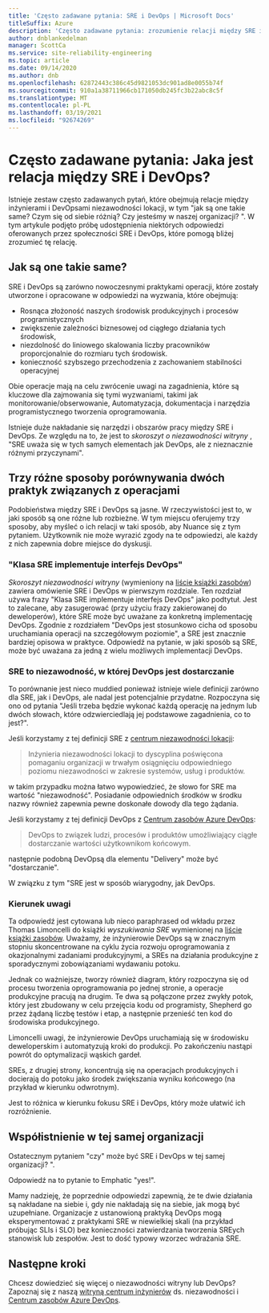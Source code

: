 ```yaml
---
title: 'Często zadawane pytania: SRE i DevOps | Microsoft Docs'
titleSuffix: Azure
description: 'Często zadawane pytania: zrozumienie relacji między SRE i DevOps'
author: dnblankedelman
manager: ScottCa
ms.service: site-reliability-engineering
ms.topic: article
ms.date: 09/14/2020
ms.author: dnb
ms.openlocfilehash: 62872443c386c45d9821053dc901ad8e0055b74f
ms.sourcegitcommit: 910a1a38711966cb171050db245fc3b22abc8c5f
ms.translationtype: MT
ms.contentlocale: pl-PL
ms.lasthandoff: 03/19/2021
ms.locfileid: "92674269"
---
```

# <a name="frequently-asked-questions-whats-the-relationship-between-sre-and-devops"></a>Często zadawane pytania: Jaka jest relacja między SRE i DevOps?

Istnieje zestaw często zadawanych pytań, które obejmują relacje między inżynierami i DevOpsami niezawodności lokacji, w tym "jak są one takie same? Czym się od siebie różnią? Czy jesteśmy w naszej organizacji? ". W tym artykule podjęto próbę udostępnienia niektórych odpowiedzi oferowanych przez społeczności SRE i DevOps, które pomogą bliżej zrozumieć tę relację.

## <a name="how-are-they-the-same"></a>Jak są one takie same?

SRE i DevOps są zarówno nowoczesnymi praktykami operacji, które zostały utworzone i opracowane w odpowiedzi na wyzwania, które obejmują:

- Rosnąca złożoność naszych środowisk produkcyjnych i procesów programistycznych
- zwiększenie zależności biznesowej od ciągłego działania tych środowisk,
- niezdolność do liniowego skalowania liczby pracowników proporcjonalnie do rozmiaru tych środowisk.
- konieczność szybszego przechodzenia z zachowaniem stabilności operacyjnej

Obie operacje mają na celu zwrócenie uwagi na zagadnienia, które są kluczowe dla zajmowania się tymi wyzwaniami, takimi jak monitorowanie/obserwowanie, Automatyzacja, dokumentacja i narzędzia programistycznego tworzenia oprogramowania.

Istnieje duże nakładanie się narzędzi i obszarów pracy między SRE i DevOps. Ze względu na to, że jest to _skoroszyt o niezawodności witryny_ , "SRE uważa się w tych samych elementach jak DevOps, ale z nieznacznie różnymi przyczynami".

## <a name="three-different-ways-to-compare-the-two-operations-practices"></a>Trzy różne sposoby porównywania dwóch praktyk związanych z operacjami

Podobieństwa między SRE i DevOps są jasne. W rzeczywistości jest to, w jaki sposób są one różne lub rozbieżne. W tym miejscu oferujemy trzy sposoby, aby myśleć o ich relacji w taki sposób, aby Nuance się z tym pytaniem. Użytkownik nie może wyrazić zgody na te odpowiedzi, ale każdy z nich zapewnia dobre miejsce do dyskusji.

### <a name="class-sre-implements-interface-devops"></a>"Klasa SRE implementuje interfejs DevOps"

_Skoroszyt niezawodności witryny_ (wymieniony na [liście książki zasobów](../resources/books.md)) zawiera omówienie SRE i DevOps w pierwszym rozdziale. Ten rozdział używa frazy "Klasa SRE implementuje interfejs DevOps" jako podtytuł. Jest to zalecane, aby zasugerować (przy użyciu frazy zakierowanej do deweloperów), które SRE może być uważane za konkretną implementację DevOps. Zgodnie z rozdziałem "DevOps jest stosunkowo cicha od sposobu uruchamiania operacji na szczegółowym poziomie", a SRE jest znacznie bardziej opisowa w praktyce. Odpowiedź na pytanie, w jaki sposób są SRE, może być uważana za jedną z wielu możliwych implementacji DevOps.

### <a name="sre-is-to-reliability-as-devops-is-to-delivery"></a>SRE to niezawodność, w której DevOps jest dostarczanie

To porównanie jest nieco muddied ponieważ istnieje wiele definicji zarówno dla SRE, jak i DevOps, ale nadal jest potencjalnie przydatne. Rozpoczyna się ono od pytania "Jeśli trzeba będzie wykonać każdą operację na jednym lub dwóch słowach, które odzwierciedlają jej podstawowe zagadnienia, co to jest?".

Jeśli korzystamy z tej definicji SRE z [centrum niezawodności lokacji](../index.yml):

> Inżynieria niezawodności lokacji to dyscyplina poświęcona pomaganiu organizacji w trwałym osiągnięciu odpowiedniego poziomu niezawodności w zakresie systemów, usług i produktów.

w takim przypadku można łatwo wypowiedzieć, że słowo for SRE ma wartość "niezawodność". Posiadanie odpowiednich środków w środku nazwy również zapewnia pewne doskonałe dowody dla tego żądania.

Jeśli korzystamy z tej definicji DevOps z [Centrum zasobów Azure DevOps](/azure/devops/learn/):

> DevOps to związek ludzi, procesów i produktów umożliwiający ciągłe dostarczanie wartości użytkownikom końcowym.

następnie podobną DevOpsą dla elementu "Delivery" może być "dostarczanie".

W związku z tym "SRE jest w sposób wiarygodny, jak DevOps.

### <a name="direction-of-attention"></a>Kierunek uwagi

Ta odpowiedź jest cytowana lub nieco paraphrased od wkładu przez Thomas Limoncelli do książki _wyszukiwania SRE_ wymienionej na [liście książki zasobów](../resources/books.md). Uważamy, że inżynierowie DevOps są w znacznym stopniu skoncentrowane na cyklu życia rozwoju oprogramowania z okazjonalnymi zadaniami produkcyjnymi, a SREs na działania produkcyjne z sporadycznymi zobowiązaniami wydawaniu potoku.

Jednak co ważniejsze, tworzy również diagram, który rozpoczyna się od procesu tworzenia oprogramowania po jednej stronie, a operacje produkcyjne pracują na drugim. Te dwa są połączone przez zwykły potok, który jest zbudowany w celu przejęcia kodu od programisty, Shepherd go przez żądaną liczbę testów i etap, a następnie przenieść ten kod do środowiska produkcyjnego.

Limoncelli uwagi, że inżynierowie DevOps uruchamiają się w środowisku deweloperskim i automatyzują kroki do produkcji. Po zakończeniu nastąpi powrót do optymalizacji wąskich gardeł.

SREs, z drugiej strony, koncentrują się na operacjach produkcyjnych i docierają do potoku jako środek zwiększania wyniku końcowego (na przykład w kierunku odwrotnym).

Jest to różnica w kierunku fokusu SRE i DevOps, który może ułatwić ich rozróżnienie.

## <a name="coexistence-in-the-same-organization"></a>Współistnienie w tej samej organizacji

Ostatecznym pytaniem "czy" może być SRE i DevOps w tej samej organizacji? ".

Odpowiedź na to pytanie to Emphatic "yes!".

Mamy nadzieję, że poprzednie odpowiedzi zapewnią, że te dwie działania są nakładane na siebie i, gdy nie nakładają się na siebie, jak mogą być uzupełniane. Organizacje z ustanowioną praktyką DevOps mogą eksperymentować z praktykami SRE w niewielkiej skali (na przykład próbując SLIs i SLO) bez konieczności zatwierdzania tworzenia SREych stanowisk lub zespołów. Jest to dość typowy wzorzec wdrażania SRE.

## <a name="next-steps"></a>Następne kroki

Chcesz dowiedzieć się więcej o niezawodności witryny lub DevOps? Zapoznaj się z naszą [witryną centrum inżynierów](../index.yml) ds. niezawodności i [Centrum zasobów Azure DevOps](/azure/devops/learn/).